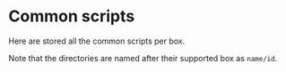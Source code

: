 # Common scripts

Here are stored all the common scripts per box.

Note that the directories are named after their supported box as `name/id`.
